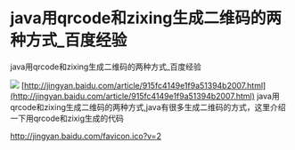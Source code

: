 # java用qrcode和zixing生成二维码的两种方式_百度经验
java用qrcode和zixing生成二维码的两种方式_百度经验

![](java%E7%94%A8qrcode%E5%92%8Czixing%E7%94%9F%E6%88%90%E4%BA%8C%E7%BB%B4%E7%A0%81%E7%9A%84%E4%B8%A4%E7%A7%8D%E6%96%B9%E5%BC%8F_%E7%99%BE%E5%BA%A6%E7%BB%8F%E9%AA%8C/favicon.ico.png)
[http://jingyan.baidu.com/article/915fc4149e1f9a51394b2007.html](http://jingyan.baidu.com/article/915fc4149e1f9a51394b2007.html)
java用qrcode和zixing生成二维码的两种方式,java有很多生成二维码的方式，这里介绍一下用qrcode和zixig生成的代码

http://jingyan.baidu.com/favicon.ico?v=2